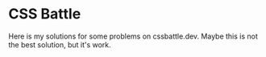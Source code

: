 # CSS Battle

Here is my solutions for some problems on cssbattle.dev. Maybe this is not the best solution, but it's work.
